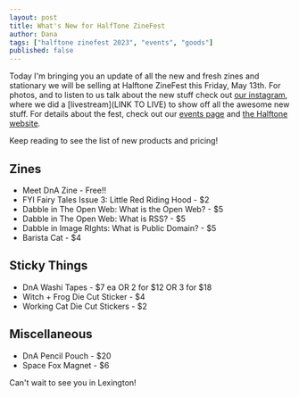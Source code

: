 ```yaml
---
layout: post
title: What's New for HalfTone ZineFest
author: Dana
tags: ["halftone zinefest 2023", "events", "goods"]
published: false
---
```


Today I'm bringing you an update of all the new and fresh zines and stationary we will be selling at Halftone ZineFest this Friday, May 13th. For photos, and to listen to us talk about the new stuff check out [our instagram](https://www.instagram.com/dna.artists/), where we did a [livestream](LINK TO LIVE) to show off all the awesome new stuff. For details about the fest, check out our [events page](https://www.dnaartists.net/events/) and [the Halftone website](https://www.halftonezinefest.org/).

Keep reading to see the list of new products and pricing!

<!--more-->

## Zines

- Meet DnA Zine - Free!!
- FYI Fairy Tales Issue 3: Little Red Riding Hood - $2
- Dabble in The Open Web: What is the Open Web? - $5
- Dabble in The Open Web: What is RSS? - $5
- Dabble in Image RIghts: What is Public Domain? - $5
- Barista Cat - $4

<!--- 
## Prints

- Fatal Flaw - $12

--->

## Sticky Things

- DnA Washi Tapes - $7 ea OR 2 for $12 OR 3 for $18
- Witch + Frog Die Cut Sticker - $4
- Working Cat Die Cut Stickers - $2

## Miscellaneous 

- DnA Pencil Pouch - $20
- Space Fox Magnet - $6

Can't wait to see you in Lexington!
